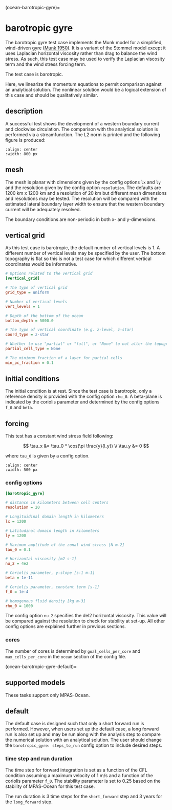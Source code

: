 (ocean-barotropic-gyre)=

# barotropic gyre

The barotropic gyre test case implements the Munk model for a simplified,
wind-driven gyre
([Munk 1950](https://doi.org/10.1175/1520-0469%281950%29007%3C0080:OTWDOC%3E2.0.CO;2)).
It is a variant of the Stommel model except it uses Laplacian horizontal
viscosity rather than drag to balance the wind stress. As such, this test case
may be used to verify the Laplacian viscosity term and the wind stress forcing
term.

The test case is barotropic.

Here, we linearize the momentum equations to permit comparison against an
analytical solution. The nonlinear solution would be a logical extension of
this case and should be qualitatively similar.

## description

A successful test shows the development of a western boundary current and
clockwise circulation. The comparison with the analytical solution is performed
via a streamfunction. The L2 norm is printed and the following figure is
produced:

```{image} images/barotropic_gyre_solution.png
:align: center
:width: 800 px
```

## mesh

The mesh is planar with dimensions given by the config options `lx` and `ly`
and the resolution given by the config option `resolution`. The defaults are
1200 km x 1200 km and a resolution of 20 km but different mesh dimensions and
resolutions may be tested. The resolution will be compared with the estimated
lateral boundary layer width to ensure that the western boundary current will
be adequately resolved.

The boundary conditions are non-periodic in both x- and y-dimensions.

## vertical grid

As this test case is barotropic, the default number of vertical levels is 1.
A different number of vertical levels may be specified by the user. The
bottom topography is flat so this is not a test case for which different
vertical coordinates would be informative.

```cfg
# Options related to the vertical grid
[vertical_grid]

# The type of vertical grid
grid_type = uniform

# Number of vertical levels
vert_levels = 1

# Depth of the bottom of the ocean
bottom_depth = 5000.0

# The type of vertical coordinate (e.g. z-level, z-star)
coord_type = z-star

# Whether to use "partial" or "full", or "None" to not alter the topography
partial_cell_type = None

# The minimum fraction of a layer for partial cells
min_pc_fraction = 0.1
```

## initial conditions

The initial condition is at rest. Since the test case is barotropic, only a
reference density is provided with the config option `rho_0`. A beta-plane
is indicated by the coriolis parameter and determined by the config options
`f_0` and `beta`.

## forcing

This test has a constant wind stress field following:

$$
\tau_x &= \tau_0 * \cos(\pi \frac{y}{l_y}) \\
\tau_y &= 0
$$

where `tau_0` is given by a config option.

```{image} images/barotropic_gyre_forcing.png
:align: center
:width: 500 px
```

### config options

```cfg
[barotropic_gyre]

# distance in kilometers between cell centers
resolution = 20

# Longituidinal domain length in kilometers
lx = 1200

# Latitudinal domain length in kilometers
ly = 1200

# Maximum amplitude of the zonal wind stress [N m-2]
tau_0 = 0.1

# Horizontal viscosity [m2 s-1]
nu_2 = 4e2

# Coriolis parameter, y-slope [s-1 m-1]
beta = 1e-11

# Coriolis parameter, constant term [s-1]
f_0 = 1e-4

# homogenous fluid density [kg m-3]
rho_0 = 1000
```

The config option `nu_2` specifies the del2 horizontal viscosity. This value
will be compared against the resolution to check for stability at set-up. All
other config options are explained further in previous sections.

### cores

The number of cores is determined by `goal_cells_per_core` and
`max_cells_per_core` in the `ocean` section of the config file.

(ocean-barotropic-gyre-default)=

## supported models

These tasks support only MPAS-Ocean.

## default

The default case is designed such that only a short forward run is performed.
However, when users set up the default case, a long forward run is also set
up and may be run along with the analysis step to compare the numerical
solution with an analytical solution. The user should change the
`barotropic_gyre: steps_to_run` config option to include desired steps.

### time step and run duration

The time step for forward integration is set as a function of the CFL
condition assuming a maximum velocity of 1 m/s and a function of the coriolis
parameter `f_0`. The stability parameter is set to 0.25 based on the stability
of MPAS-Ocean for this test case.

The run duration is 3 time steps for the `short_forward` step and 3 years for
the `long_forward` step.
